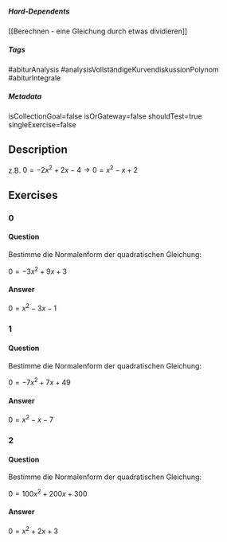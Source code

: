 ##### Hard-Dependents
[[Berechnen - eine Gleichung durch etwas dividieren]]
##### Tags
#abiturAnalysis
#analysisVollständigeKurvendiskussionPolynom
#abiturIntegrale
##### Metadata
isCollectionGoal=false
isOrGateway=false
shouldTest=true
singleExercise=false
## Description
z.B.   $0=-2x^2+2x-4 \longrightarrow 0=x^2-x+2$ 
## Exercises
### 0
#### Question
Bestimme die Normalenform der quadratischen Gleichung:

$0=-3x^2+9x+3$
#### Answer
$0=x^2-3x-1$
### 1
#### Question
Bestimme die Normalenform der quadratischen Gleichung:

$0=-7x^2+7x+49$
#### Answer
$0=x^2-x-7$
### 2
#### Question
Bestimme die Normalenform der quadratischen Gleichung:

$0=100x^2+200x+300$
#### Answer
$0=x^2+2x+3$
